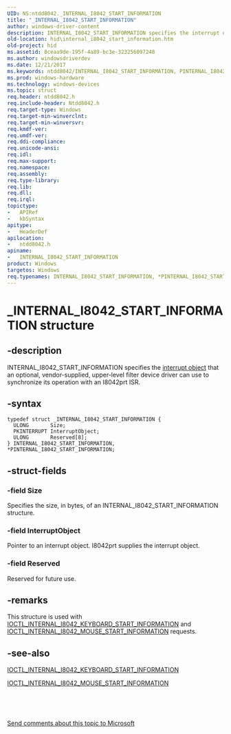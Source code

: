 ```yaml
---
UID: NS:ntdd8042._INTERNAL_I8042_START_INFORMATION
title: "_INTERNAL_I8042_START_INFORMATION"
author: windows-driver-content
description: INTERNAL_I8042_START_INFORMATION specifies the interrupt object that an optional, vendor-supplied, upper-level filter device driver can use to synchronize its operation with an I8042prt ISR.
old-location: hid\internal_i8042_start_information.htm
old-project: hid
ms.assetid: 8ceaa9de-195f-4a89-bc3e-323256097248
ms.author: windowsdriverdev
ms.date: 12/21/2017
ms.keywords: ntdd8042/INTERNAL_I8042_START_INFORMATION, PINTERNAL_I8042_START_INFORMATION structure pointer [Human Input Devices], _INTERNAL_I8042_START_INFORMATION, ntdd8042/PINTERNAL_I8042_START_INFORMATION, hid.internal_i8042_start_information, i8042ref_bf7bcffd-5c6b-47b4-be53-2b543990b2fa.xml, INTERNAL_I8042_START_INFORMATION structure [Human Input Devices], *PINTERNAL_I8042_START_INFORMATION, INTERNAL_I8042_START_INFORMATION, PINTERNAL_I8042_START_INFORMATION
ms.prod: windows-hardware
ms.technology: windows-devices
ms.topic: struct
req.header: ntdd8042.h
req.include-header: Ntdd8042.h
req.target-type: Windows
req.target-min-winverclnt: 
req.target-min-winversvr: 
req.kmdf-ver: 
req.umdf-ver: 
req.ddi-compliance: 
req.unicode-ansi: 
req.idl: 
req.max-support: 
req.namespace: 
req.assembly: 
req.type-library: 
req.lib: 
req.dll: 
req.irql: 
topictype:
-	APIRef
-	kbSyntax
apitype:
-	HeaderDef
apilocation:
-	ntdd8042.h
apiname:
-	INTERNAL_I8042_START_INFORMATION
product: Windows
targetos: Windows
req.typenames: INTERNAL_I8042_START_INFORMATION, *PINTERNAL_I8042_START_INFORMATION
---
```


# _INTERNAL_I8042_START_INFORMATION structure


## -description


INTERNAL_I8042_START_INFORMATION specifies the <a href="https://msdn.microsoft.com/5a140cc0-ecc5-46ff-be3f-3c92f0f67dca">interrupt object</a> that an optional, vendor-supplied, upper-level filter device driver can use to synchronize its operation with an I8042prt ISR. 


## -syntax


````
typedef struct _INTERNAL_I8042_START_INFORMATION {
  ULONG       Size;
  PKINTERRUPT InterruptObject;
  ULONG       Reserved[8];
} INTERNAL_I8042_START_INFORMATION, *PINTERNAL_I8042_START_INFORMATION;
````


## -struct-fields




### -field Size

Specifies the size, in bytes, of an INTERNAL_I8042_START_INFORMATION structure.


### -field InterruptObject

Pointer to an interrupt object. I8042prt supplies the interrupt object.


### -field Reserved

Reserved for future use.


## -remarks



This structure is used with <a href="..\ntdd8042\ni-ntdd8042-ioctl_internal_i8042_keyboard_start_information.md">IOCTL_INTERNAL_I8042_KEYBOARD_START_INFORMATION</a> and <a href="..\ntdd8042\ni-ntdd8042-ioctl_internal_i8042_mouse_start_information.md">IOCTL_INTERNAL_I8042_MOUSE_START_INFORMATION</a> requests.




## -see-also

<a href="..\ntdd8042\ni-ntdd8042-ioctl_internal_i8042_keyboard_start_information.md">IOCTL_INTERNAL_I8042_KEYBOARD_START_INFORMATION</a>



<a href="..\ntdd8042\ni-ntdd8042-ioctl_internal_i8042_mouse_start_information.md">IOCTL_INTERNAL_I8042_MOUSE_START_INFORMATION</a>



 

 

<a href="mailto:wsddocfb@microsoft.com?subject=Documentation%20feedback [hid\hid]:%20INTERNAL_I8042_START_INFORMATION structure%20 RELEASE:%20(12/21/2017)&amp;body=%0A%0APRIVACY STATEMENT%0A%0AWe use your feedback to improve the documentation. We don't use your email address for any other purpose, and we'll remove your email address from our system after the issue that you're reporting is fixed. While we're working to fix this issue, we might send you an email message to ask for more info. Later, we might also send you an email message to let you know that we've addressed your feedback.%0A%0AFor more info about Microsoft's privacy policy, see http://privacy.microsoft.com/en-us/default.aspx." title="Send comments about this topic to Microsoft">Send comments about this topic to Microsoft</a>

